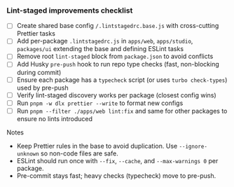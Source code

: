 ### Lint-staged improvements checklist

- [ ] Create shared base config `/.lintstagedrc.base.js` with cross-cutting Prettier tasks
- [ ] Add per-package `.lintstagedrc.js` in `apps/web`, `apps/studio`, `packages/ui` extending the base and defining ESLint tasks
- [ ] Remove root `lint-staged` block from `package.json` to avoid conflicts
- [ ] Add Husky `pre-push` hook to run repo type checks (fast, non-blocking during commit)
- [ ] Ensure each package has a `typecheck` script (or uses `turbo check-types`) used by pre-push
- [ ] Verify lint-staged discovery works per package (closest config wins)
- [ ] Run `pnpm -w dlx prettier --write` to format new configs
- [ ] Run `pnpm --filter ./apps/web lint:fix` and same for other packages to ensure no lints introduced

Notes

- Keep Prettier rules in the base to avoid duplication. Use `--ignore-unknown` so non-code files are safe.
- ESLint should run once with `--fix`, `--cache`, and `--max-warnings 0` per package.
- Pre-commit stays fast; heavy checks (typecheck) move to pre-push.
